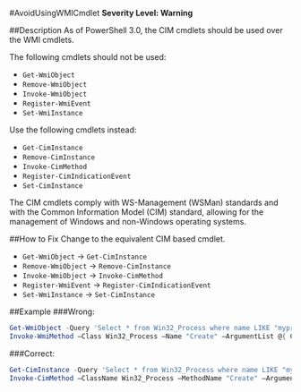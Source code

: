 ﻿#AvoidUsingWMICmdlet
**Severity Level: Warning**

##Description
As of PowerShell 3.0, the CIM cmdlets should be used over the WMI cmdlets.

The following cmdlets should not be used:
* `Get-WmiObject`
* `Remove-WmiObject`
* `Invoke-WmiObject`
* `Register-WmiEvent`
* `Set-WmiInstance`

Use the following cmdlets instead:
* `Get-CimInstance`
* `Remove-CimInstance`
* `Invoke-CimMethod`
* `Register-CimIndicationEvent`
* `Set-CimInstance`

The CIM cmdlets comply with WS-Management (WSMan) standards and with the Common Information Model (CIM) standard, allowing for the management of Windows and non-Windows operating systems.

##How to Fix
Change to the equivalent CIM based cmdlet.
* `Get-WmiObject` -> `Get-CimInstance`
* `Remove-WmiObject` -> `Remove-CimInstance`
* `Invoke-WmiObject` -> `Invoke-CimMethod`
* `Register-WmiEvent` -> `Register-CimIndicationEvent`
* `Set-WmiInstance` -> `Set-CimInstance`

##Example
###Wrong:
``` PowerShell
Get-WmiObject -Query 'Select * from Win32_Process where name LIKE "myprocess%"' | Remove-WmiObject
Invoke-WmiMethod –Class Win32_Process –Name "Create" –ArgumentList @{ CommandLine = "notepad.exe" }
```

###Correct:
``` PowerShell
Get-CimInstance -Query 'Select * from Win32_Process where name LIKE "myprocess%"' | Remove-CIMInstance
Invoke-CimMethod –ClassName Win32_Process –MethodName "Create" –Arguments @{ CommandLine = "notepad.exe" }
```
